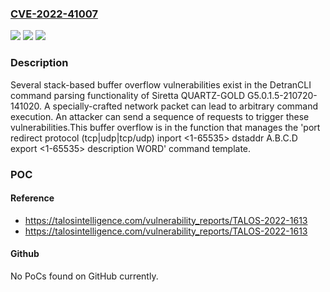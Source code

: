 ### [CVE-2022-41007](https://cve.mitre.org/cgi-bin/cvename.cgi?name=CVE-2022-41007)
![](https://img.shields.io/static/v1?label=Product&message=QUARTZ-GOLD&color=blue)
![](https://img.shields.io/static/v1?label=Version&message=%3D%20G5.0.1.5-210720-141020%20&color=brighgreen)
![](https://img.shields.io/static/v1?label=Vulnerability&message=CWE-120%3A%20Buffer%20Copy%20without%20Checking%20Size%20of%20Input%20('Classic%20Buffer%20Overflow')&color=brighgreen)

### Description

Several stack-based buffer overflow vulnerabilities exist in the DetranCLI command parsing functionality of Siretta QUARTZ-GOLD G5.0.1.5-210720-141020. A specially-crafted network packet can lead to arbitrary command execution. An attacker can send a sequence of requests to trigger these vulnerabilities.This buffer overflow is in the function that manages the 'port redirect protocol (tcp|udp|tcp/udp) inport <1-65535> dstaddr A.B.C.D export <1-65535> description WORD' command template.

### POC

#### Reference
- https://talosintelligence.com/vulnerability_reports/TALOS-2022-1613
- https://talosintelligence.com/vulnerability_reports/TALOS-2022-1613

#### Github
No PoCs found on GitHub currently.

